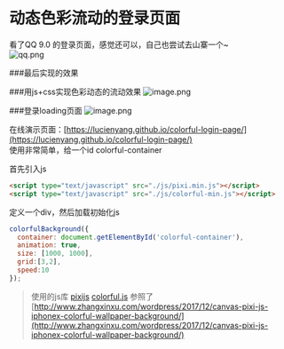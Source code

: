 # 动态色彩流动的登录页面
看了QQ 9.0 的登录页面，感觉还可以，自己也尝试去山寨一个~  
![qq.png](http://upload-images.jianshu.io/upload_images/1784147-c745d3e8f0320588.png?imageMogr2/auto-orient/strip%7CimageView2/2/w/1240)


###最后实现的效果  

###用js+css实现色彩动态的流动效果
![image.png](http://upload-images.jianshu.io/upload_images/1784147-d86d6c21b3f3bae8.png?imageMogr2/auto-orient/strip%7CimageView2/2/w/1240)  

###登录loading页面
![image.png](http://upload-images.jianshu.io/upload_images/1784147-2a8c90670449f684.png?imageMogr2/auto-orient/strip%7CimageView2/2/w/1240)


在线演示页面：[https://lucienyang.github.io/colorful-login-page/](https://lucienyang.github.io/colorful-login-page/)  
使用非常简单，给一个id colorful-container  

首先引入js
```html
<script type="text/javascript" src="./js/pixi.min.js"></script>
<script type="text/javascript" src="./js/colorful-min.js"></script>
```
定义一个div，然后加载初始化js 
```javascript
colorfulBackground({
  container: document.getElementById('colorful-container'),
  animation: true,
  size: [1000, 1000],
  grid:[3,2],
  speed:10
});
```
>使用的js库
>[pixijs](http://www.pixijs.com/)
>[colorful.js](http://www.zhangxinxu.com/study/201712/colorful-min.js)
>参照了[http://www.zhangxinxu.com/wordpress/2017/12/canvas-pixi-js-iphonex-colorful-wallpaper-background/](http://www.zhangxinxu.com/wordpress/2017/12/canvas-pixi-js-iphonex-colorful-wallpaper-background/)
